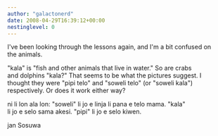 ```yaml
---
author: "galactonerd"
date: 2008-04-29T16:39:12+00:00
nestinglevel: 0
---
```

I've been looking through the lessons again, and I'm a bit confused on  
the animals.  
  
"kala" is "fish and other animals that live in water." So are crabs  
and dolphins "kala?" That seems to be what the pictures suggest. I  
thought they were "pipi telo" and "soweli telo" (or "soweli kala")  
respectively. Or does it work either way?  
  
ni li lon ala lon: "soweli" li jo e linja li pana e telo mama. "kala"  
li jo e selo sama akesi. "pipi" li jo e selo kiwen.  
  
jan Sosuwa
